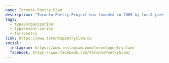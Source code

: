 ```yaml
---
name: Toronto Poetry Slam
description: "Toronto Poetry Project was founded in 2005 by local poet and journalist David Silverberg. The Toronto Poetry Slam is one of the largest spoken word events in Canada. The slam series aims to showcase diverse voices and talents from the Greater Toronto Area and around the world, encouraging writers, poets and performers at any stage of their artistic journey to perform at their events."
tags:
  - type/organization
  - type/event-series
  - for/poetry
link: https://www.torontopoetryslam.ca
social:
  instagram: https://www.instagram.com/torontopoetryslam/
  facebook: https://www.facebook.com/TorontoPoetrySlam/
---
```

